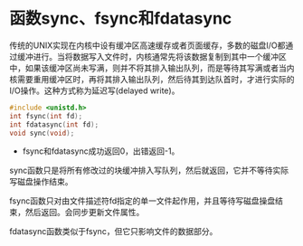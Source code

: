 # 函数sync、fsync和fdatasync

传统的UNIX实现在内核中设有缓冲区高速缓存或者页面缓存，多数的磁盘I/O都通过缓冲进行。当将数据写入文件时，内核通常先将该数据复制到其中一个缓冲区中，如果该缓冲区尚未写满，则并不将其排入输出队列，而是等待其写满或者当内核需要重用缓冲区时，再将其排入输出队列，然后待其到达队首时，才进行实际的I/O操作。这种方式称为延迟写(delayed write)。

```c
#include <unistd.h>
int fsync(int fd);
int fdatasync(int fd);
void sync(void);
```

* fsync和fdatasync成功返回0，出错返回-1。

sync函数只是将所有修改过的块缓冲排入写队列，然后就返回，它并不等待实际写磁盘操作结束。

fsync函数只对由文件描述符fd指定的单一文件起作用，并且等待写磁盘操盘结束，然后返回。会同步更新文件属性。

fdatasync函数类似于fsync，但它只影响文件的数据部分。
